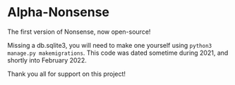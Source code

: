 # Alpha-Nonsense
The first version of Nonsense, now open-source!

Missing a db.sqlite3, you will need to make one yourself using `python3 manage.py makemigrations`.
This code was dated sometime during 2021, and shortly into February 2022.

Thank you all for support on this project!
